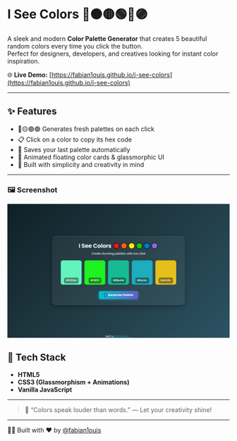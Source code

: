 # I See Colors 🔴🟠🟡🟢🔵🟣

A sleek and modern **Color Palette Generator** that creates 5 beautiful random colors every time you click the button.  
Perfect for designers, developers, and creatives looking for instant color inspiration.  

🌐 **Live Demo:** [https://fabian1ouis.github.io/i-see-colors](https://fabian1ouis.github.io/i-see-colors)

---

## ✨ Features
- 🔴🟡🟢🟣 Generates fresh palettes on each click  
- 📋 Click on a color to copy its hex code  
- 💾 Saves your last palette automatically  
- 💫 Animated floating color cards & glassmorphic UI  
- 🎨 Built with simplicity and creativity in mind  

---

### 🖼️ Screenshot

![ Preview](./public/iseecolors.png)

## 🧰 Tech Stack
- **HTML5**
- **CSS3 (Glassmorphism + Animations)**
- **Vanilla JavaScript**

---

> 💬 “Colors speak louder than words.” — Let your creativity shine!

---

👨‍💻 Built with ❤️ by [@fabian1ouis](https://github.com/fabian1ouis)
